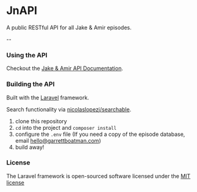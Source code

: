 # JnAPI
A public RESTful API for all Jake &amp; Amir episodes.

--

### Using the API
Checkout the [Jake & Amir API Documentation](https://jnapi.gelato.io/guides/getting-started).

### Building the API
Built with the [Laravel](http://laravel.com/docs/5.1) framework.

Search functionality via [nicolaslopezj/searchable](https://github.com/nicolaslopezj/searchable).


1. clone this repository
1. `cd` into the project and `composer install`
1. configure the `.env` file (If you need a copy of the episode database, email [hello@garrettboatman.com](mailto:hello@garrettboatman.com))
1. build away!

### License

The Laravel framework is open-sourced software licensed under the [MIT license](http://opensource.org/licenses/MIT)
